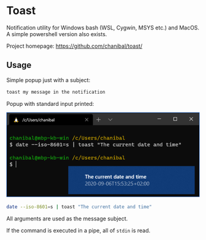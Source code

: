 Toast
=====

Notification utility for Windows bash (WSL, Cygwin, MSYS etc.) and MacOS.  
A simple powershell version also exists.

Project homepage: https://github.com/chanibal/toast/


Usage
-----

Simple popup just with a subject:

```bash
toast my message in the notification
```

Popup with standard input printed:

![screenshot](screenshot.png)

```bash
date --iso-8601=s | toast "The current date and time"
```

All arguments are used as the message subject.

If the command is executed in a pipe, all of `stdin` is read.
